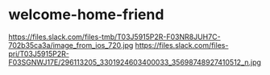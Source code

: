# welcome-home-friend

https://files.slack.com/files-tmb/T03J5915P2R-F03NR8JUH7C-702b35ca3a/image_from_ios_720.jpg
https://files.slack.com/files-pri/T03J5915P2R-F03SGNWJ17E/296113205_3301924603400033_35698748927410512_n.jpg